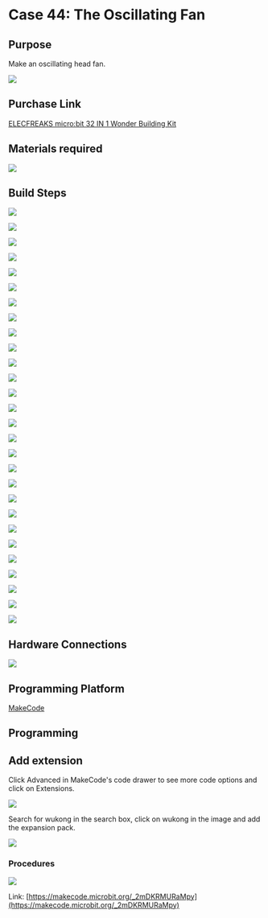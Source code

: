 # Case 44: The Oscillating Fan
##  Purpose
Make an oscillating head fan.

![](./images/Wonder-Building-Kit-case-44-01.png)

##  Purchase Link

[ELECFREAKS micro:bit 32 IN 1 Wonder Building Kit](https://www.elecfreaks.com/micro-bit-wonder-building-kit-without-micro-bit-board.html)

## Materials required

![](./images/Wonder-Building-Kit-step-case-44-01.png)

##  Build Steps


![](./images/Wonder-Building-Kit-step-case-44-02.png)

![](./images/Wonder-Building-Kit-step-case-44-03.png)

![](./images/Wonder-Building-Kit-step-case-44-04.png)

![](./images/Wonder-Building-Kit-step-case-44-05.png)

![](./images/Wonder-Building-Kit-step-case-44-06.png)

![](./images/Wonder-Building-Kit-step-case-44-07.png)

![](./images/Wonder-Building-Kit-step-case-44-08.png)

![](./images/Wonder-Building-Kit-step-case-44-09.png)

![](./images/Wonder-Building-Kit-step-case-44-10.png)

![](./images/Wonder-Building-Kit-step-case-44-11.png)

![](./images/Wonder-Building-Kit-step-case-44-12.png)

![](./images/Wonder-Building-Kit-step-case-44-13.png)

![](./images/Wonder-Building-Kit-step-case-44-14.png)

![](./images/Wonder-Building-Kit-step-case-44-15.png)

![](./images/Wonder-Building-Kit-step-case-44-16.png)

![](./images/Wonder-Building-Kit-step-case-44-17.png)

![](./images/Wonder-Building-Kit-step-case-44-18.png)

![](./images/Wonder-Building-Kit-step-case-44-19.png)

![](./images/Wonder-Building-Kit-step-case-44-20.png)

![](./images/Wonder-Building-Kit-step-case-44-21.png)

![](./images/Wonder-Building-Kit-step-case-44-22.png)

![](./images/Wonder-Building-Kit-step-case-44-23.png)

![](./images/Wonder-Building-Kit-step-case-44-24.png)

![](./images/Wonder-Building-Kit-step-case-44-25.png)

![](./images/Wonder-Building-Kit-step-case-44-26.png)

![](./images/Wonder-Building-Kit-step-case-44-27.png)

![](./images/Wonder-Building-Kit-step-case-44-28.png)

![](./images/Wonder-Building-Kit-step-case-44-29.png)

## Hardware Connections

![](./images/Wonder-Building-Kit-case-44-03.png)

## Programming Platform

[MakeCode](https://makecode.microbit.org/)

## Programming
## Add extension
Click Advanced in MakeCode's code drawer to see more code options and click on Extensions.

![](./images/Wonder-Building-Kit-case-21-02.png)

Search for wukong in the search box, click on wukong in the image and add the expansion pack.

![](./images/Wonder-Building-Kit-case-21-03.png)





### Procedures

![](./images/Wonder-Building-Kit-case-44-04.png)

Link: [https://makecode.microbit.org/_2mDKRMURaMpy](https://makecode.microbit.org/_2mDKRMURaMpy)

